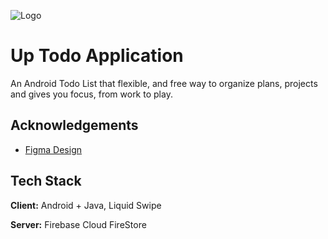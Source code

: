 
![Logo](https://i.ibb.co/Y7xLtj2/Frame-205.png)


# Up Todo Application
An Android Todo List that flexible, and free way to organize plans, projects and gives you focus, from work to play.


## Acknowledgements

 - [Figma Design](https://www.figma.com/file/4XX0JOLVkbbwaglgX7vm8B/UpTodo---Todo-list-app-UI-Kit-(Community)?node-id=0%3A1)


## Tech Stack

**Client:** Android + Java, Liquid Swipe

**Server:** Firebase Cloud FireStore

